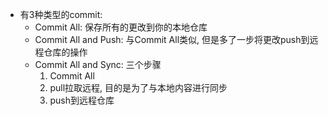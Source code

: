 - 有3种类型的commit:
	- Commit All: 保存所有的更改到你的本地仓库
	- Commit All and Push: 与Commit All类似, 但是多了一步将更改push到远程仓库的操作
	- Commit All and Sync: 三个步骤
		1. Commit All
		2. pull拉取远程, 目的是为了与本地内容进行同步
		3. push到远程仓库